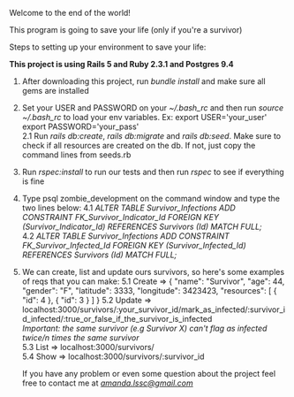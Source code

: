 Welcome to the end of the world!

This program is going to save your life (only if you're a survivor)

Steps to setting up your environment to save your life:

**This project is using Rails 5 and Ruby 2.3.1 and Postgres 9.4**

1. After downloading this project, run _bundle install_ and make sure all gems are installed <br>
2. Set your USER and PASSWORD on your _~/.bash_rc_ and then run _source ~/.bash_rc_ to load your env variables. 
		Ex: export USER='your_user' <br>
				export PASSWORD='your_pass' <br>
		2.1 Run _rails db:create_, _rails db:migrate_ and _rails db:seed_. Make sure to check if all resources are created on the db. If not, just copy the command lines from seeds.rb <br>
3. Run _rspec:install_ to run our tests and then run _rspec_ to see if everything is fine <br>
4. Type psql zombie_development on the command window and type the two lines below:
		4.1 _ALTER TABLE Survivor_Infections ADD CONSTRAINT FK_Survivor_Indicator_Id  FOREIGN KEY (Survivor_Indicator_Id) REFERENCES Survivors (Id) MATCH FULL;_<br>
		4.2 _ALTER TABLE Survivor_Infections ADD CONSTRAINT FK_Survivor_Infected_Id  FOREIGN KEY (Survivor_Infected_Id) REFERENCES Survivors (Id) MATCH FULL;_<br>
5. We can create, list and update ours survivors, so here's some examples of reqs that you can make:
		5.1 Create =>     {
								        "name": "Survivor",
								        "age": 44,
								        "gender": "F",
								        "latitude": 3333,
								        "longitude": 3423423,
								        "resources": [
								            {
								                "id": 4
								            },
								            {
								                "id": 3
								            }
								        ]
								    }
		5.2 Update => localhost:3000/survivors/:your_survivor_id/mark_as_infected/:survivor_id_infected/:true_or_false_if_the_survivor_is_infected <br>
			*Important: the same survivor (e.g Survivor X) can't flag as infected twice/n times the same survivor*<br>
		5.3 List   => localhost:3000/survivors/	 <br>
		5.4 Show   => localhost:3000/survivors/:survivor_id <br>


	If you have any problem or even some question about the project feel free to contact me at *amanda.lssc@gmail.com*
